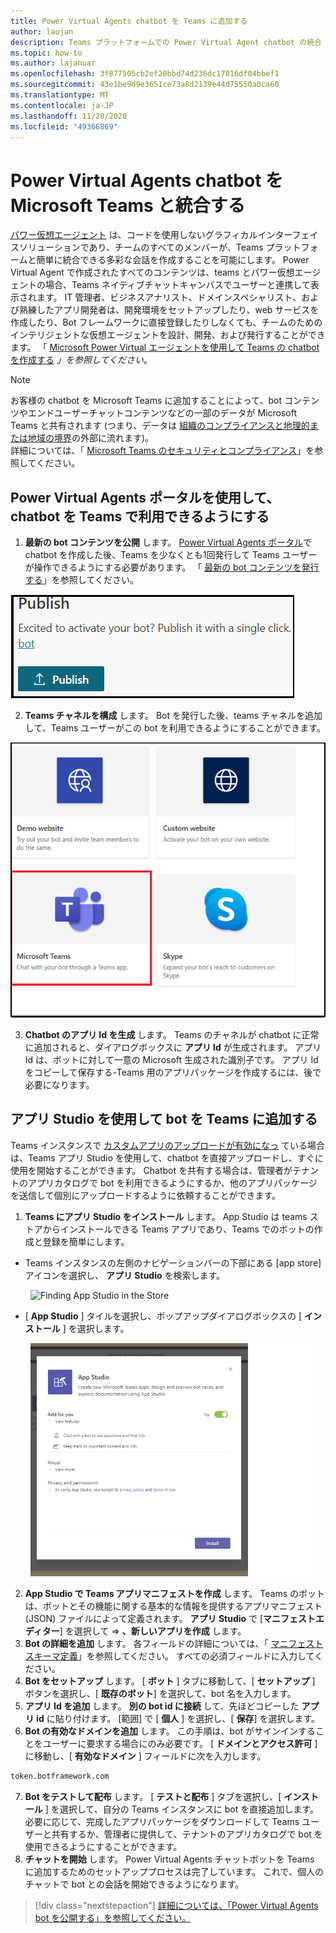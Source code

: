 ```yaml
---
title: Power Virtual Agents chatbot を Teams に追加する
author: laujan
description: Teams プラットフォームでの Power Virtual Agent chatbot の統合
ms.topic: how-to
ms.author: lajanuar
ms.openlocfilehash: 3f877505cb2ef20bbd74d236dc17816df04bbef1
ms.sourcegitcommit: 43e1be9d9e3651ce73a8d2139e44d75550a0ca60
ms.translationtype: MT
ms.contentlocale: ja-JP
ms.lasthandoff: 11/20/2020
ms.locfileid: "49366869"
---
```

# <a name="integrate-a-power-virtual-agents-chatbot-with-microsoft-teams"></a>Power Virtual Agents chatbot を Microsoft Teams と統合する

[パワー仮想エージェント](/power-virtual-agents/fundamentals-what-is-power-virtual-agents) は、コードを使用しないグラフィカルインターフェイスソリューションであり、チームのすべてのメンバーが、Teams プラットフォームと簡単に統合できる多彩な会話を作成することを可能にします。 Power Virtual Agent で作成されたすべてのコンテンツは、teams とパワー仮想エージェントの場合、Teams ネイティブチャットキャンバスでユーザーと連携して表示されます。 IT 管理者、ビジネスアナリスト、ドメインスペシャリスト、および熟練したアプリ開発者は、開発環境をセットアップしたり、web サービスを作成したり、Bot フレームワークに直接登録したりしなくても、チームのためのインテリジェントな仮想エージェントを設計、開発、および発行することができます。  「 [Microsoft Power Virtual エージェントを使用して Teams の chatbot を作成する](../what-are-bots.md#create-a-chatbot-for-teams-with-microsoft-power-virtual-agents) *」を参照してください*。

> [!NOTE]
> お客様の chatbot を Microsoft Teams に追加することによって、bot コンテンツやエンドユーザーチャットコンテンツなどの一部のデータが Microsoft Teams と共有されます (つまり、データは [組織のコンプライアンスと地理的または地域の境界](/power-virtual-agents/data-location)の外部に流れます)。 <br/>
> 詳細については、「 [Microsoft Teams のセキュリティとコンプライアンス](/MicrosoftTeams/security-compliance-overview)」を参照してください。

## <a name="make-your-chatbot-available-in-teams-via-the-power-virtual-agents-portal"></a>Power Virtual Agents ポータルを使用して、chatbot を Teams で利用できるようにする

1. **最新の bot コンテンツを公開** します。  [Power Virtual Agents ポータル](https://powervirtualagents.microsoft.com)で chatbot を作成した後、Teams を少なくとも1回発行して Teams ユーザーが操作できるようにする必要があります。 「 [最新の bot コンテンツを発行する](/power-virtual-agents/publication-fundamentals-publish-channels#publish-the-latest-bot-content)」を参照してください。

![パワー仮想エージェントポータルでの発行](../../assets/images/pva-publish.png)

2. **Teams チャネルを構成** します。 Bot を発行した後、teams チャネルを追加して、Teams ユーザーがこの bot を利用できるようにすることができます。

![電源仮想エージェントポータルのチャネル](../../assets/images/pva-channels.png)

3. **Chatbot のアプリ Id を生成** します。  Teams のチャネルが chatbot に正常に追加されると、ダイアログボックスに **アプリ Id** が生成されます。 アプリ Id は、ボットに対して一意の Microsoft 生成された識別子です。  アプリ Id をコピーして保存する-Teams 用のアプリパッケージを作成するには、後で必要になります。

## <a name="add-your-bot-to-teams-using-app-studio"></a>アプリ Studio を使用して bot を Teams に追加する

Teams インスタンスで [カスタムアプリのアップロードが有効になっ](/microsoftteams/admin-settings) ている場合は、Teams アプリ Studio を使用して、chatbot を直接アップロードし、すぐに使用を開始することができます。 Chatbot を共有する場合は、管理者がテナントのアプリカタログで bot を利用できるようにするか、他のアプリパッケージを送信して個別にアップロードするように依頼することができます。

1. **Teams にアプリ Studio をインストール** します。 App Studio は teams ストアからインストールできる Teams アプリであり、Teams でのボットの作成と登録を簡単にします。 

  * Teams インスタンスの左側のナビゲーションバーの下部にある [app store] アイコンを選択し、 **アプリ Studio** を検索します。
>

&emsp;&emsp; <img  width="450px" alt="Finding App Studio in the Store" src="/msteams-docs/msteams-platform/assets/images/get-started/app-studio-store.png"/>   

  * [ **App Studio** ] タイルを選択し、ポップアップダイアログボックスの [ **インストール** ] を選択します。
>
&emsp;&emsp; <img  width="450px" alt="Installing App Studio" src="../../assets/images/get-started/app-studio-install.png"/>

2. **App Studio で Teams アプリマニフェストを作成** します。  Teams のボットは、ボットとその機能に関する基本的な情報を提供するアプリマニフェスト (JSON) ファイルによって定義されます。 **アプリ Studio** で [**マニフェストエディター**] を選択して   =>  **、新しいアプリを作成** します。
3. **Bot の詳細を追加** します。 各フィールドの詳細については、「 [マニフェストスキーマ定義](../../resources/schema/manifest-schema.md)」を参照してください。 すべての必須フィールドに入力してください。
4. **Bot をセットアップ** します。 [ **ボット** ] タブに移動して、[ **セットアップ** ] ボタンを選択し、[ **既存のボット**] を選択して、bot 名を入力します。
5. **アプリ Id を追加** します。 **別の bot id に接続** して、先ほどコピーした **アプリ id** に貼り付けます。 [範囲] で [ **個人** ] を選択し、[ **保存**] を選択します。
6. **Bot の有効なドメインを追加** します。  この手順は、bot がサインインすることをユーザーに要求する場合にのみ必要です。 [ **ドメインとアクセス許可** ] に移動し、[ **有効なドメイン** ] フィールドに次を入力します。

```bash
token.botframework.com
```

7.  **Bot をテストして配布** します。 [ **テストと配布** ] タブを選択し、[ **インストール** ] を選択して、自分の Teams インスタンスに bot を直接追加します。 必要に応じて、完成したアプリパッケージをダウンロードして Teams ユーザーと共有するか、管理者に提供して、テナントのアプリカタログで bot を使用できるようにすることができます。
8. **チャットを開始** します。 Power Virtual Agents チャットボットを Teams に追加するためのセットアッププロセスは完了しています。 これで、個人のチャットで bot との会話を開始できるようになります。

> [!div class="nextstepaction"]
> [詳細については、「Power Virtual Agents bot を公開する」を参照してください。](/power-virtual-agents/publication-fundamentals-publish-channels)
